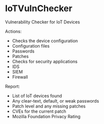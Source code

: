 # IoTVulnChecker
Vulnerability Checker for IoT Devices

Actions:
- Checks the device configuration
 - Configuration files
 - Passwords
 - Patches
- Checks for security applications
 - IDS
 - SIEM
 - Firewall

Report:
- List of IoT devices found
- Any clear-text, default, or weak passwords
- Patch level and any missing patches
- CVEs for the current patch
- Mozilla Foundation Privacy Rating
